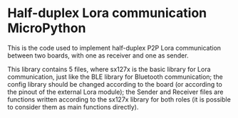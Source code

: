 # Half-duplex Lora communication MicroPython

This is the code used to implement half-duplex P2P Lora communication between two boards, with one as receiver and one as sender.

This library contains 5 files, where sx127x is the basic library for Lora communication, just like the BLE library for Bluetooth communication; the config library should be changed according to the board (or according to the pinout of the external Lora module); the Sender and Receiver files are functions written according to the sx127x library for both roles (it is possible to consider them as main functions directly).


